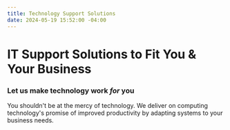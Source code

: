```yaml
---
title: Technology Support Solutions
date: 2024-05-19 15:52:00 -04:00
---
```


# IT Support Solutions to Fit You & Your Business

### Let us make technology work *for* you

You shouldn't be at the mercy of technology. We deliver on computing technology's promise of improved productivity by adapting systems to your business needs.